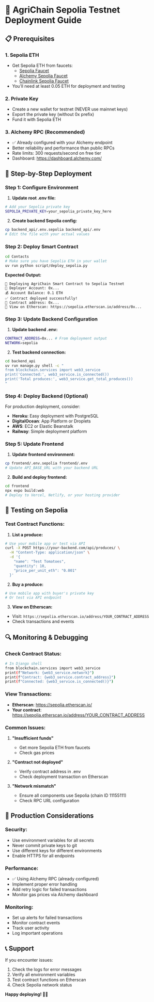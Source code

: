 # 🚀 AgriChain Sepolia Testnet Deployment Guide

## 📋 Prerequisites

### 1. **Sepolia ETH**
- Get Sepolia ETH from faucets:
  - [Sepolia Faucet](https://sepoliafaucet.com/)
  - [Alchemy Sepolia Faucet](https://sepoliafaucet.com/)
  - [Chainlink Sepolia Faucet](https://faucets.chain.link/sepolia)
- You'll need at least 0.05 ETH for deployment and testing

### 2. **Private Key**
- Create a new wallet for testnet (NEVER use mainnet keys)
- Export the private key (without 0x prefix)
- Fund it with Sepolia ETH

### 3. **Alchemy RPC (Recommended)**
- ✅ Already configured with your Alchemy endpoint
- Better reliability and performance than public RPCs
- Rate limits: 300 requests/second on free tier
- Dashboard: https://dashboard.alchemy.com/

## 🔧 Step-by-Step Deployment

### **Step 1: Configure Environment**

1. **Update root .env file:**
```bash
# Add your Sepolia private key
SEPOLIA_PRIVATE_KEY=your_sepolia_private_key_here
```

2. **Create backend Sepolia config:**
```bash
cp backend_api/.env.sepolia backend_api/.env
# Edit the file with your actual values
```

### **Step 2: Deploy Smart Contract**

```bash
cd Contacts
# Make sure you have Sepolia ETH in your wallet
uv run python script/deploy_sepolia.py
```

**Expected Output:**
```
🚀 Deploying AgriChain Smart Contract to Sepolia Testnet
👤 Deployer Account: 0x...
💰 Account Balance: 0.1 ETH
✅ Contract deployed successfully!
📍 Contract address: 0x...
🔗 View on Etherscan: https://sepolia.etherscan.io/address/0x...
```

### **Step 3: Update Backend Configuration**

1. **Update backend .env:**
```bash
CONTRACT_ADDRESS=0x... # From deployment output
NETWORK=sepolia
```

2. **Test backend connection:**
```bash
cd backend_api
uv run manage.py shell -c "
from blockchain.services import web3_service
print('Connected:', web3_service.is_connected())
print('Total produces:', web3_service.get_total_produces())
"
```

### **Step 4: Deploy Backend (Optional)**

For production deployment, consider:
- **Heroku**: Easy deployment with PostgreSQL
- **DigitalOcean**: App Platform or Droplets
- **AWS**: EC2 or Elastic Beanstalk
- **Railway**: Simple deployment platform

### **Step 5: Update Frontend**

1. **Update frontend environment:**
```bash
cp frontend/.env.sepolia frontend/.env
# Update API_BASE_URL with your backend URL
```

2. **Build and deploy frontend:**
```bash
cd frontend
npx expo build:web
# Deploy to Vercel, Netlify, or your hosting provider
```

## 🧪 Testing on Sepolia

### **Test Contract Functions:**

1. **List a produce:**
```bash
# Use your mobile app or test via API
curl -X POST https://your-backend.com/api/produces/ \
  -H "Content-Type: application/json" \
  -d '{
    "name": "Test Tomatoes",
    "quantity": 10,
    "price_per_unit_eth": "0.001"
  }'
```

2. **Buy a produce:**
```bash
# Use mobile app with buyer's private key
# Or test via API endpoint
```

3. **View on Etherscan:**
- Visit: `https://sepolia.etherscan.io/address/YOUR_CONTRACT_ADDRESS`
- Check transactions and events

## 🔍 Monitoring & Debugging

### **Check Contract Status:**
```bash
# In Django shell
from blockchain.services import web3_service
print(f"Network: {web3_service.network}")
print(f"Contract: {web3_service.contract_address}")
print(f"Connected: {web3_service.is_connected()}")
```

### **View Transactions:**
- **Etherscan**: https://sepolia.etherscan.io/
- **Your contract**: https://sepolia.etherscan.io/address/YOUR_CONTRACT_ADDRESS

### **Common Issues:**

1. **"Insufficient funds"**
   - Get more Sepolia ETH from faucets
   - Check gas prices

2. **"Contract not deployed"**
   - Verify contract address in .env
   - Check deployment transaction on Etherscan

3. **"Network mismatch"**
   - Ensure all components use Sepolia (chain ID 11155111)
   - Check RPC URL configuration

## 🚀 Production Considerations

### **Security:**
- Use environment variables for all secrets
- Never commit private keys to git
- Use different keys for different environments
- Enable HTTPS for all endpoints

### **Performance:**
- ✅ Using Alchemy RPC (already configured)
- Implement proper error handling
- Add retry logic for failed transactions
- Monitor gas prices via Alchemy dashboard

### **Monitoring:**
- Set up alerts for failed transactions
- Monitor contract events
- Track user activity
- Log important operations

## 📞 Support

If you encounter issues:
1. Check the logs for error messages
2. Verify all environment variables
3. Test contract functions on Etherscan
4. Check Sepolia network status

**Happy deploying! 🌾✨**
